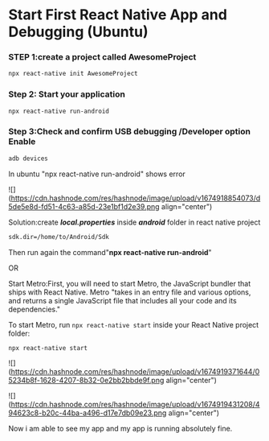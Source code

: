 # Start First React Native App and Debugging (Ubuntu)

### **STEP 1:create a project called** AwesomeProject

```bash
npx react-native init AwesomeProject
```

### Step 2: Start your application

```bash
npx react-native run-android
```

### **Step 3:Check and confirm USB debugging /Developer option Enable**

```bash
adb devices
```

In ubuntu "npx react-native run-android" shows error

![](https://cdn.hashnode.com/res/hashnode/image/upload/v1674918854073/d5de5e8d-fd51-4c63-a85d-23e1bf1d2e39.png align="center")

Solution:create ***local.properties*** inside ***android*** folder in react native project

```bash
sdk.dir=/home/to/Android/Sdk
```

Then run again the command"**npx react-native run-android**"

OR

Start Metro:First, you will need to start Metro, the JavaScript bundler that ships with React Native. Metro "takes in an entry file and various options, and returns a single JavaScript file that includes all your code and its dependencies."

To start Metro, run `npx react-native start` inside your React Native project folder:

```bash
npx react-native start
```

![](https://cdn.hashnode.com/res/hashnode/image/upload/v1674919371644/05234b8f-1628-4207-8b32-0e2bb2bbde9f.png align="center")

![](https://cdn.hashnode.com/res/hashnode/image/upload/v1674919431208/494623c8-b20c-44ba-a496-d17e7db09e23.png align="center")

Now i am able to see my app and my app is running absolutely fine.